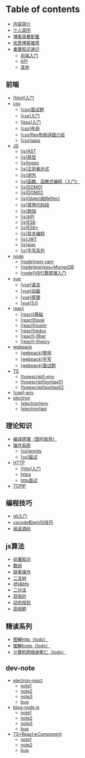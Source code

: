 # Table of contents

* [内容简介](README.md)
* [个人简历](resume.md)
* [博客简要配置](blogsetting.md)
* [优质博客推荐](quality-blog.md)
* [重要知识速记](core-knowledge/README.md)
  * [前端入门](core-knowledge/frontend-prime.md)
  * [API](core-knowledge/api.md)
  * [其他](core-knowledge/other.md)

## 前端 <a id="fontend"></a>

* [\[html\]入门](fontend/html.md)
* [css](fontend/css/README.md)
  * [\[css\]面试题](fontend/css/question.md)
  * [\[css\]入门](fontend/css/cssprime.md)
  * [\[less\]入门](fontend/css/less.md)
  * [\[css\]布局](fontend/css/layout.md)
  * [\[css\]flex布局详细介绍](fontend/css/flex.md)
  * [\[css\]sass](fontend/css/css-sass.md)
* [JS](fontend/js/README.md)
  * [\[js\]AST](fontend/js/ast.md)
  * [\[js\]原型](fontend/js/proto.md)
  * [\[js\]types](fontend/js/datatype.md)
  * [\[js\]正则表达式](fontend/js/regexp.md)
  * [\[js\]闭包](fontend/js/closure.md)
  * [\[js\]函数、函数式编程（入门）](fontend/js/functional.md)
  * [\[js\]DOM01](fontend/js/dom01.md)
  * [\[js\]DOM02](fontend/js/dom02.md)
  * [\[js\]Object和Reflect](fontend/js/object.md)
  * [\[js\]常用代码段](fontend/js/snippet.md)
  * [\[js\]跨域](fontend/js/crossdomian.md)
  * [\[js\]API](fontend/js/api.md)
  * [\[js\]ES6](fontend/js/es6.md)
  * [\[js\]ES6+](fontend/js/es6plus.md)
  * [\[js\]异步编程](fontend/js/async.md)
  * [\[js\]JWT](fontend/js/jwt.md)
  * [\[js\]ajax](fontend/js/ajax.md)
  * [\[js\]手写系列](fontend/js/javascripthandwrite.md)
* [node](fontend/node/README.md)
  * [\[node\]npm yarn](fontend/node/npm-yarn.md)
  * [\[node\]express+MongoDB](fontend/node/express+mongodb.md)
  * [\[node\]V8引擎原理入门](fontend/node/v8-engine.md)
* [vue](fontend/vue/README.md)
  * [\[vue\]语法](fontend/vue/vueprime01.md)
  * [\[vue\]动画](fontend/vue/vueprime02.md)
  * [\[vue\]原理](fontend/vue/vue-theory.md)
  * [\[vue\]3.0](fontend/vue/vue3.0.md)
* [react](fontend/react/README.md)
  * [\[react\]基础](fontend/react/reactprime.md)
  * [\[react\]hook](fontend/react/react-hook.md)
  * [\[react\]router](fontend/react/react-router.md)
  * [\[react\]redux](fontend/react/react-redux.md)
  * [\[react\]-fiber](fontend/react/react-fiber.md)
  * [\[react\]-theory](fontend/react/react-theory.md)
* [webpack](fontend/webpack/README.md)
  * [\[webpack\]使用](fontend/webpack/webpack01.md)
  * [\[webpack\]手写](fontend/webpack/webpack02.md)
  * [\[webpack\]面试题](fontend/webpack/webpack03.md)
* [TS](fontend/ts/README.md)
  * [\[typescript\]-env](fontend/ts/typescriptprime.md)
  * [\[typescript\]syntax01](fontend/ts/typescript-syntax01.md)
  * [\[typescript\]syntax02](fontend/ts/typescript-syntax02.md)
* [\[cpp\]-env](fontend/cpp-env.md)
* [electron](fontend/electron/README.md)
  * [\[electron\]env](fontend/electron/electron-env.md)
  * [\[electron\]api](fontend/electron/electron-api.md)

## 理论知识 <a id="cs-stack"></a>

* [编译原理（暂时放弃）](cs-stack/compilers.md)
* [操作系统](cs-stack/os/README.md)
  * [\[os\]words](cs-stack/os/os-words.md)
  * [\[os\]面试](cs-stack/os/os-interview.md)
* [HTTP](cs-stack/http/README.md)
  * [\[http\]入门](cs-stack/http/http-prime.md)
  * [https](cs-stack/http/https.md)
  * [http面试](cs-stack/http/http-interview.md)
* [TCPIP](cs-stack/tcp-ip.md)

## 编程技巧 <a id="awesome-incode"></a>

* [git入门](awesome-incode/git.md)
* [vscode和win10技巧](awesome-incode/toolsshortcut.md)
* [阅读源码](awesome-incode/read-code.md)

## js算法 <a id="js-algorithm"></a>

* [前置知识](js-algorithm/prev-algorithm.md)
* [数组](js-algorithm/array.md)
* [链表操作](js-algorithm/linkedlist-opt.md)
* [二叉树](js-algorithm/bst-opt.md)
* [dfs&bfs](js-algorithm/dfs-bfs.md)
* [二分法](js-algorithm/binary.md)
* [双指针](js-algorithm/double-pointer.md)
* [动态规划](js-algorithm/dp.md)
* [高频题](js-algorithm/high-frequency.md)

## 精读系列 <a id="read-book"></a>

* [图解http（todo）](read-book/pic-http.md)
* [图解tcpip（todo）](read-book/pic-tcp-ip.md)
* [计算机网络谢希仁（todo）](read-book/network-xxr.md)

## dev-note

* [electron-react](dev-note/electron-react/README.md)
  * [note1](dev-note/electron-react/note1.md)
  * [note2](dev-note/electron-react/note2.md)
  * [note3](dev-note/electron-react/note3.md)
  * [bug](dev-note/electron-react/bug.md)
* [blog-node.js](dev-note/blog-node.js/README.md)
  * [note1](dev-note/blog-node.js/note1.md)
  * [note2](dev-note/blog-node.js/note2.md)
  * [note3](dev-note/blog-node.js/note3.md)
  * [bug](dev-note/blog-node.js/bug.md)
* [TS+React=&gt;Component](dev-note/ts+react-component/README.md)
  * [note1](dev-note/ts+react-component/note1.md)
  * [note2](dev-note/ts+react-component/note2.md)
  * [bug](dev-note/ts+react-component/bug.md)


